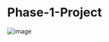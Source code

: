 # Phase-1-Project

![image](https://github.com/Kmlove/Phase-1-Project/assets/106281281/43972676-aa7f-4dab-8ab4-2aa31e55e0bd)
